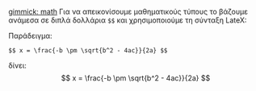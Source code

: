 [gimmick: math]()
Για να απεικονίσουμε μαθηματικούς τύπους το βάζουμε ανάμεσα σε διπλά δολλάρια `$$` και χρησιμοποιούμε τη σύνταξη LateX:

Παράδειγμα:
```
$$ x = \frac{-b \pm \sqrt{b^2 - 4ac}}{2a} $$
```
δίνει:
$$ x = \frac{-b \pm \sqrt{b^2 - 4ac}}{2a} $$
